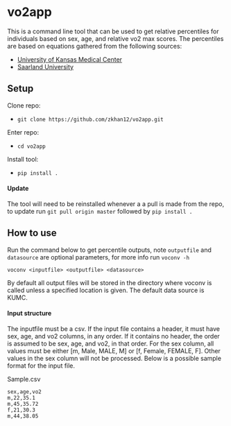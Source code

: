 # vo2app
This is a command line tool that can be used to get relative percentiles for individuals based on sex, age, and relative vo2 max scores.
The percentiles are based on equations gathered from the following sources: 
- [University of Kansas Medical Center](http://www.kumc.edu/fitness-ranking.html)
- [Saarland University](https://vo2peak.shinyapps.io/vo2peak_calculator/)

## Setup
Clone repo:
- `git clone https://github.com/zkhan12/vo2app.git`

Enter repo:
- `cd vo2app`

Install tool:
- `pip install .`

#### Update
The tool will need to be reinstalled whenever a a pull is made from the repo, to update run `git pull origin master` followed by `pip install .`

## How to use
Run the command below to get percentile outputs, note `outputfile` and `datasource` are optional parameters, for more info run `voconv -h`

`voconv <inputfile> <outputfile> <datasource>`

By default all output files will be stored in the directory where voconv is called unless a specified location is given. The default data source is KUMC.

#### Input structure
The inputfile must be a csv. If the input file contains a header, it must have sex, age, and vo2 columns, in any order. If it contains no header, the order is assumed to be sex, age, and vo2, in that order. For the sex column, all values must be either [m, Male, MALE, M] or [f, Female, FEMALE, F]. Other values in the sex column will not be processed. Below is a possible sample format for the input file.

Sample.csv
```
sex,age,vo2
m,22,35.1
m,45,35.72
f,21,30.3
m,44,38.05
```

